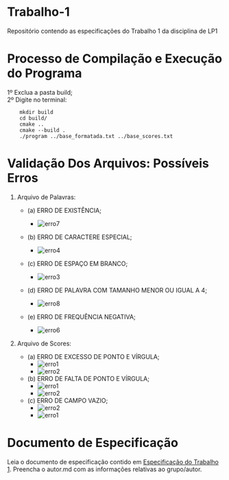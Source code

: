 # Trabalho-1
Repositório contendo as especificações do Trabalho 1 da disciplina de LP1
# Processo de Compilação e Execução do Programa
1º Exclua a pasta build; <br />
2º Digite no terminal: <br />
```
    mkdir build
    cd build/ 
    cmake ..
    cmake --build .
    ./program ../base_formatada.txt ../base_scores.txt
```
# Validação Dos Arquivos: Possíveis Erros

1. Arquivo de Palavras:
    - (a) ERRO DE EXISTÊNCIA;
        - ![erro7](https://user-images.githubusercontent.com/82531511/165169587-4716169f-6c34-42ca-994b-30ef84ba4e72.jpeg)

    - (b) ERRO DE CARACTERE ESPECIAL;
        - ![erro4](https://user-images.githubusercontent.com/82531511/165169521-40e9aa40-c39d-4d5f-983d-4dcfed3ee9ad.jpeg)

    - (c) ERRO DE ESPAÇO EM BRANCO;
        - ![erro3](https://user-images.githubusercontent.com/82531511/165169500-3a6e1d85-8c78-4fea-92a2-2001242befaf.jpeg)

    - (d) ERRO DE PALAVRA COM TAMANHO MENOR OU IGUAL A 4;
        - ![erro8](https://user-images.githubusercontent.com/82531511/165169603-b6086557-c573-4507-bdff-b82436223fec.jpeg)

    - (e) ERRO DE FREQUÊNCIA NEGATIVA;
        - ![erro6](https://user-images.githubusercontent.com/82531511/165169564-f3a13eed-8bc0-4883-85d2-e176df4e1b0c.jpeg)

2. Arquivo de Scores:  
    - (a) ERRO DE EXCESSO DE PONTO E VÍRGULA;
        - ![erro1](https://user-images.githubusercontent.com/99360129/165215384-ee4f1437-eacd-4535-a6d7-3e656bbf20ef.png)
        - ![erro2](https://user-images.githubusercontent.com/99360129/165215289-7c4a7760-2541-4858-bf1d-fe2a0c626991.png)
    - (b) ERRO DE FALTA DE PONTO E VÍRGULA;
        - ![erro1](https://user-images.githubusercontent.com/99360129/165215523-3656898f-9f70-41f6-8a56-3bc1202f5f0b.png)
        - ![erro2](https://user-images.githubusercontent.com/99360129/165215463-677bd4ff-fbbd-49d3-bb7d-7e8e1d727490.png)
    - (c) ERRO DE CAMPO VAZIO;
        - ![erro2](https://user-images.githubusercontent.com/82531511/165180965-6419217e-aa25-430c-978c-6d55b260b72a.jpeg)
        - ![erro1](https://user-images.githubusercontent.com/82531511/165169404-af0261fc-3a9d-4415-99b3-458119852ad2.jpeg)



# Documento de Especificação

Leia o documento de especificação contido em [Especificação do Trabalho 1](https://docs.google.com/document/d/1aa51VNLQ_jpZaEuGkMz2KE8feAkE48-TENZ9eqn48nk/edit?usp=sharing). Preencha o autor.md com as informações relativas ao grupo/autor.
